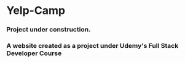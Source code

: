 # Yelp-Camp


### Project under construction.
### A website created as a project under Udemy's Full Stack Developer Course
